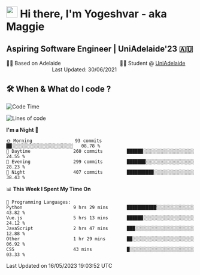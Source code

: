 <h1><img src="https://emojis.slackmojis.com/emojis/images/1531849430/4246/blob-sunglasses.gif?1531849430" width="30"/> Hi there, I'm Yogeshvar - aka Maggie</h1>

## Aspiring Software Engineer | UniAdelaide'23 🇦🇺  
🏂🏻  Based on Adelaide &nbsp;&nbsp;&nbsp;&nbsp;&nbsp;&nbsp;&nbsp;&nbsp;&nbsp;&nbsp;&nbsp;&nbsp;&nbsp;&nbsp;&nbsp;&nbsp;&nbsp;&nbsp;&nbsp;&nbsp;&nbsp;&nbsp;&nbsp;&nbsp;&nbsp;&nbsp;&nbsp;&nbsp;&nbsp;&nbsp;&nbsp;&nbsp;&nbsp;&nbsp;&nbsp;&nbsp;&nbsp;&nbsp;&nbsp;👨‍💻 Student @ [UniAdelaide](https://www.adelaide.edu.au)   &nbsp;&nbsp;&nbsp;&nbsp;&nbsp;&nbsp;&nbsp;&nbsp;&nbsp;&nbsp;&nbsp;&nbsp;&nbsp;&nbsp;&nbsp;&nbsp;&nbsp;&nbsp;&nbsp;&nbsp;&nbsp;&nbsp;&nbsp;&nbsp;&nbsp;&nbsp;&nbsp;&nbsp;&nbsp;&nbsp;&nbsp;Last Updated: 30/06/2021

## 🛠 When & What do I code ?  

<!--START_SECTION:waka-->
![Code Time](http://img.shields.io/badge/Code%20Time-2%2C169%20hrs%2032%20mins-blue)

![Lines of code](https://img.shields.io/badge/From%20Hello%20World%20I%27ve%20Written-3.6%20million%20lines%20of%20code-blue)

**I'm a Night 🦉** 

```text
🌞 Morning                93 commits          ██░░░░░░░░░░░░░░░░░░░░░░░   08.78 % 
🌆 Daytime                260 commits         ██████░░░░░░░░░░░░░░░░░░░   24.55 % 
🌃 Evening                299 commits         ███████░░░░░░░░░░░░░░░░░░   28.23 % 
🌙 Night                  407 commits         ██████████░░░░░░░░░░░░░░░   38.43 % 
```


📊 **This Week I Spent My Time On** 

```text
💬 Programming Languages: 
Python                   9 hrs 29 mins       ███████████░░░░░░░░░░░░░░   43.82 % 
Vue.js                   5 hrs 13 mins       ██████░░░░░░░░░░░░░░░░░░░   24.12 % 
JavaScript               2 hrs 47 mins       ███░░░░░░░░░░░░░░░░░░░░░░   12.88 % 
Other                    1 hr 29 mins        ██░░░░░░░░░░░░░░░░░░░░░░░   06.92 % 
CSS                      43 mins             █░░░░░░░░░░░░░░░░░░░░░░░░   03.33 % 
```


 Last Updated on 16/05/2023 19:03:52 UTC
<!--END_SECTION:waka-->
